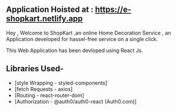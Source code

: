 ## Application Hoisted at : https://e-shopkart.netlify.app

Hey , Welcome to ShopKart ,an online Home Decoration Service , an Application developed for hassel-free service on a single click.

This Web Application has been devloped using React Js.

## Libraries Used-

- [style Wrapping - styled-components]
- [fetch Requests - axios]
- [Routing - react-router-dom]
- [Authorization - @auth0/auth0-react (Auth0.com)]
